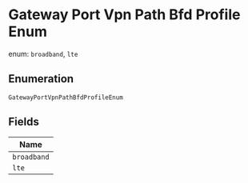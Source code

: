 
# Gateway Port Vpn Path Bfd Profile Enum

enum: `broadband`, `lte`

## Enumeration

`GatewayPortVpnPathBfdProfileEnum`

## Fields

| Name |
|  --- |
| `broadband` |
| `lte` |

